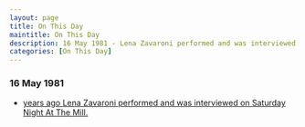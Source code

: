 ```yaml
---
layout: page
title: On This Day
maintitle: On This Day
description: 16 May 1981 - Lena Zavaroni performed and was interviewed on Saturday Night At The Mill.
categories: [On This Day]
---
```


### 16 May 1981
* [<span id="age"></span> years ago Lena Zavaroni performed and was interviewed on Saturday Night At The Mill.](/bbc%20one/1981/05/16/saturday-night-at-the-mill.html)

<!-- Script for calculating number of years ago -->
<script>
var dob = '19810516';
var year = Number(dob.substr(0, 4));
var month = Number(dob.substr(4, 2)) - 1;
var day = Number(dob.substr(6, 2));
var today = new Date();
var age = today.getFullYear() - year;
if (today.getMonth() < month || (today.getMonth() == month && today.getDate() < day)) {
age--;
}
document.getElementById("age").innerHTML=age;
</script>

